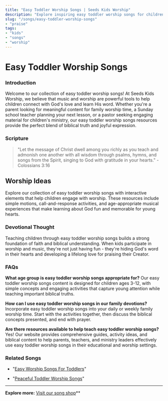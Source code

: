 ```yaml
---
title: "Easy Toddler Worship Songs | Seeds Kids Worship"
description: "Explore inspiring easy toddler worship songs for children's worship and faith development. Biblical music resources for families and ministry."
slug: "/songs/easy-toddler-worship-songs"
- "praise"
tags:
- "kids"
- "songs"
- "worship"
---
```


# Easy Toddler Worship Songs

### Introduction

Welcome to our collection of easy toddler worship songs! At Seeds Kids Worship, we believe that music and worship are powerful tools to help children connect with God's love and learn His word. Whether you're a parent looking for meaningful content for family worship time, a Sunday school teacher planning your next lesson, or a pastor seeking engaging material for children's ministry, our easy toddler worship songs resources provide the perfect blend of biblical truth and joyful expression.

### Scripture

> "Let the message of Christ dwell among you richly as you teach and admonish one another with all wisdom through psalms, hymns, and songs from the Spirit, singing to God with gratitude in your hearts." - Colossians 3:16

## Worship Ideas

Explore our collection of easy toddler worship songs with interactive elements that help children engage with worship. These resources include simple motions, call-and-response activities, and age-appropriate musical experiences that make learning about God fun and memorable for young hearts.

### Devotional Thought

Teaching children through easy toddler worship songs builds a strong foundation of faith and biblical understanding. When kids participate in worship and music, they're not just having fun - they're hiding God's word in their hearts and developing a lifelong love for praising their Creator.

### FAQs

**What age group is easy toddler worship songs appropriate for?**
Our easy toddler worship songs content is designed for children ages 3-12, with simple concepts and engaging activities that capture young attention while teaching important biblical truths.

**How can I use easy toddler worship songs in our family devotions?**
Incorporate easy toddler worship songs into your daily or weekly family worship time. Start with the activities together, then discuss the biblical concepts presented, and end with prayer.

**Are there resources available to help teach easy toddler worship songs?**
Yes! Our website provides comprehensive guides, activity ideas, and biblical content to help parents, teachers, and ministry leaders effectively use easy toddler worship songs in their educational and worship settings.

### Related Songs

- "[Easy Worship Songs For Toddlers](/songs/easy-worship-songs-for-toddlers/)"

- "[Peaceful Toddler Worship Songs](/songs/peaceful-toddler-worship-songs/)"

---

**Explore more:** [Visit our song shop](https://seedskidsworship.com/shop)**

<!-- Schema Markup -->
<script type="application/ld+json">
{
  "@context": "https://schema.org",
  "@type": "MusicRecording",
  "name": "Easy Toddler Worship Songs",
  "byArtist": {
    "@type": "MusicGroup",
    "name": "Seeds Kids Worship"
  },
  "isFamilyFriendly": true,
  "url": "https://seedskidsworship.com/songs/easy-toddler-worship-songs/"
}
</script>
